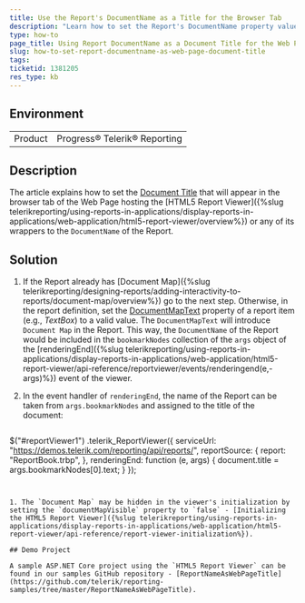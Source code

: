 ```yaml
---
title: Use the Report's DocumentName as a Title for the Browser Tab
description: "Learn how to set the Report's DocumentName property value as a Web Page Document Title in Telerik Reporting."
type: how-to
page_title: Using Report DocumentName as a Document Title for the Web Page
slug: how-to-set-report-documentname-as-web-page-document-title
tags: 
ticketid: 1381205
res_type: kb
---
```


## Environment

<table>
	<tbody>
		<tr>
			<td>Product</td>
			<td>Progress® Telerik® Reporting</td>
		</tr>
	</tbody>
</table>

## Description

The article explains how to set the [Document Title](https://developer.mozilla.org/en-US/docs/Web/API/Document/title) that will appear in the browser tab of the Web Page hosting the [HTML5 Report Viewer]({%slug telerikreporting/using-reports-in-applications/display-reports-in-applications/web-application/html5-report-viewer/overview%}) or any of its wrappers to the `DocumentName` of the Report. 

## Solution

1. If the Report already has [Document Map]({%slug telerikreporting/designing-reports/adding-interactivity-to-reports/document-map/overview%}) go to the next step. Otherwise, in the report definition, set the [DocumentMapText](/api/telerik.reporting.reportitembase#Telerik_Reporting_ReportItemBase_DocumentMapText) property of a report item (e.g., _TextBox_) to a valid value. The `DocumentMapText` will introduce `Document Map` in the Report. This way, the `DocumentName` of the Report would be included in the `bookmarkNodes` collection of the `args` object of the [renderingEnd]({%slug telerikreporting/using-reports-in-applications/display-reports-in-applications/web-application/html5-report-viewer/api-reference/reportviewer/events/renderingend(e,-args)%}) event of the viewer.

1. In the event handler of `renderingEnd`, the name of the Report can be taken from `args.bookmarkNodes` and assigned to the title of the document:

	````JavaScript
$("#reportViewer1")
			.telerik_ReportViewer({
				serviceUrl: "https://demos.telerik.com/reporting/api/reports/",
				reportSource: {
					report: "ReportBook.trbp",
				},
				renderingEnd: function (e, args) {
						document.title = args.bookmarkNodes[0].text;
				}
			});
````


1. The `Document Map` may be hidden in the viewer's initialization by setting the `documentMapVisible` property to `false` - [Initializing the HTML5 Report Viewer]({%slug telerikreporting/using-reports-in-applications/display-reports-in-applications/web-application/html5-report-viewer/api-reference/report-viewer-initialization%}).

## Demo Project

A sample ASP.NET Core project using the `HTML5 Report Viewer` can be found in our samples GitHub repository - [ReportNameAsWebPageTitle](https://github.com/telerik/reporting-samples/tree/master/ReportNameAsWebPageTitle).
